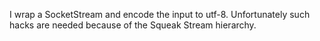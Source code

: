 I wrap a SocketStream and encode the input to utf-8.
Unfortunately such hacks are needed because of the Squeak Stream hierarchy.